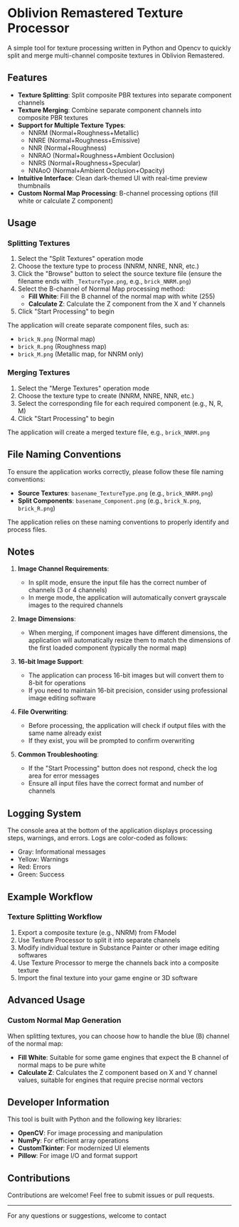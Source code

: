 # Oblivion Remastered Texture Processor 

A simple tool for texture processing written in Python and Opencv to quickly split and merge multi-channel composite textures in Oblivion Remastered.

## Features

- **Texture Splitting**: Split composite PBR textures into separate component channels
- **Texture Merging**: Combine separate component channels into composite PBR textures
- **Support for Multiple Texture Types**:
  - NNRM (Normal+Roughness+Metallic)
  - NNRE (Normal+Roughness+Emissive)
  - NNR (Normal+Roughness)
  - NNRAO (Normal+Roughness+Ambient Occlusion)
  - NNRS (Normal+Roughness+Specular)
  - NNAoO (Normal+Ambient Occlusion+Opacity)
- **Intuitive Interface**: Clean dark-themed UI with real-time preview thumbnails
- **Custom Normal Map Processing**: B-channel processing options (fill white or calculate Z component)

## Usage

### Splitting Textures

1. Select the "Split Textures" operation mode
2. Choose the texture type to process (NNRM, NNRE, NNR, etc.)
3. Click the "Browse" button to select the source texture file (ensure the filename ends with `_TextureType.png`, e.g., `brick_NNRM.png`)
4. Select the B-channel of Normal Map processing method:
   - **Fill White**: Fill the B channel of the normal map with white (255)
   - **Calculate Z**: Calculate the Z component from the X and Y channels
5. Click "Start Processing" to begin

The application will create separate component files, such as:
- `brick_N.png` (Normal map)
- `brick_R.png` (Roughness map)
- `brick_M.png` (Metallic map, for NNRM only)

### Merging Textures

1. Select the "Merge Textures" operation mode
2. Choose the texture type to create (NNRM, NNRE, NNR, etc.)
3. Select the corresponding file for each required component (e.g., N, R, M)
4. Click "Start Processing" to begin

The application will create a merged texture file, e.g., `brick_NNRM.png`

## File Naming Conventions

To ensure the application works correctly, please follow these file naming conventions:

- **Source Textures**: `basename_TextureType.png` (e.g., `brick_NNRM.png`)
- **Split Components**: `basename_Component.png` (e.g., `brick_N.png`, `brick_R.png`)

The application relies on these naming conventions to properly identify and process files.

## Notes

1. **Image Channel Requirements**:
   - In split mode, ensure the input file has the correct number of channels (3 or 4 channels)
   - In merge mode, the application will automatically convert grayscale images to the required channels

2. **Image Dimensions**:
   - When merging, if component images have different dimensions, the application will automatically resize them to match the dimensions of the first loaded component (typically the normal map)

3. **16-bit Image Support**:
   - The application can process 16-bit images but will convert them to 8-bit for operations
   - If you need to maintain 16-bit precision, consider using professional image editing software

4. **File Overwriting**:
   - Before processing, the application will check if output files with the same name already exist
   - If they exist, you will be prompted to confirm overwriting

5. **Common Troubleshooting**:
   - If the "Start Processing" button does not respond, check the log area for error messages
   - Ensure all input files have the correct format and number of channels

## Logging System

The console area at the bottom of the application displays processing steps, warnings, and errors. Logs are color-coded as follows:

- Gray: Informational messages
- Yellow: Warnings
- Red: Errors
- Green: Success

## Example Workflow

### Texture Splitting Workflow
1. Export a composite texture (e.g., NNRM) from FModel
2. Use Texture Processor to split it into separate channels
3. Modify individual texture in Substance Painter or other image editing softwares
4. Use Texture Processor to merge the channels back into a composite texture
5. Import the final texture into your game engine or 3D software

## Advanced Usage

### Custom Normal Map Generation

When splitting textures, you can choose how to handle the blue (B) channel of the normal map:

- **Fill White**: Suitable for some game engines that expect the B channel of normal maps to be pure white
- **Calculate Z**: Calculates the Z component based on X and Y channel values, suitable for engines that require precise normal vectors

## Developer Information

This tool is built with Python and the following key libraries:

- **OpenCV**: For image processing and manipulation
- **NumPy**: For efficient array operations
- **CustomTkinter**: For modernized UI elements
- **Pillow**: For image I/O and format support


## Contributions

Contributions are welcome! Feel free to submit issues or pull requests.

---

For any questions or suggestions, welcome to contact
